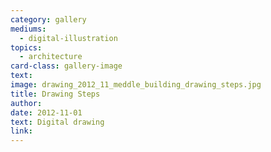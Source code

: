 ```yaml
---
category: gallery
mediums:
  - digital-illustration
topics:
  - architecture
card-class: gallery-image
text:
image: drawing_2012_11_meddle_building_drawing_steps.jpg
title: Drawing Steps
author:
date: 2012-11-01
text: Digital drawing
link:
---
```

